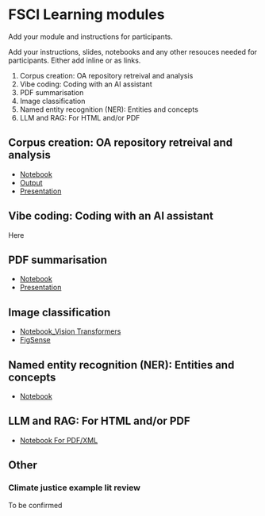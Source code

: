 # FSCI Learning modules

Add your module and instructions for participants.

Add your instructions, slides, notebooks and any other resouces needed for participants. Either add inline or as links.

1. Corpus creation: OA repository retreival and analysis
2. Vibe coding: Coding with an AI assistant
3. PDF summarisation
4. Image classification
5. Named entity recognition (NER): Entities and concepts
6. LLM and RAG: For HTML and/or PDF

## Corpus creation: OA repository retreival and analysis

- [Notebook](https://colab.research.google.com/drive/1stqd9YxRda2SmSR-r40LBAGhabJi0vkq?usp=sharing)
- [Output](https://github.com/semanticClimate/assisted-literature-review/tree/main/outputs/corpus_creation_pygetpapers)
- [Presentation](https://github.com/semanticClimate/assisted-literature-review/tree/main/presentations)

## Vibe coding: Coding with an AI assistant
Here
## PDF summarisation
- [Notebook](https://colab.research.google.com/drive/1el5Zjogk7DXqqeuBzGMqFDBGTvyWg1Pm?usp=sharing)
- [Presentation](https://github.com/semanticClimate/assisted-literature-review/blob/main/presentations/Day_2_FSCI2025_SUMMARIZATION.pdf)
## Image classification
- [Notebook_Vision Transformers](https://colab.research.google.com/drive/1K0Dam1Pxi2YtruwcCe1XgwL_pLtBWJHP?usp=sharing)
- [FigSense](https://figsense.streamlit.app/)
## Named entity recognition (NER): Entities and concepts
- [Notebook](https://colab.research.google.com/drive/1oPgnTC4UrBJF-8W2t508voWEsu8_z4ac?usp=sharing)
## LLM and RAG: For HTML and/or PDF
- [Notebook For PDF/XML](https://colab.research.google.com/drive/17J9wEvkQvdaeOihN3N13u_ln5Oez8ssd?usp=sharing)
## Other

### Climate justice example lit review

To be confirmed


